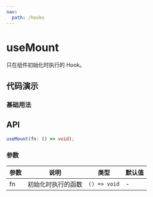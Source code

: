 ```yaml
---
nav:
  path: /hooks
---
```


# useMount

只在组件初始化时执行的 Hook。

## 代码演示

### 基础用法

<code hideActions='["CSB"]' src="./example/example.tsx"></code>

## API

```typescript
useMount(fn: () => void);
```

### 参数

| 参数 | 说明               | 类型         | 默认值 |
| ---- | ------------------ | ------------ | ------ |
| fn   | 初始化时执行的函数 | `() => void` | -      |

